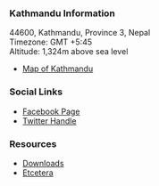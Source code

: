 ### Kathmandu Information
44600, Kathmandu, Province 3, Nepal<br>
Timezone: GMT +5:45<br>
Altitude: 1,324m above sea level<br>
* [Map of Kathmandu](https://goo.gl/maps/wDBrRy7EyzzKacVa6)


### Social Links
* [Facebook Page](https://www.facebook.com/owasp.kathmandu/)
* [Twitter Handle](#)

### Resources

* [Downloads](#)
* [Etcetera](#)